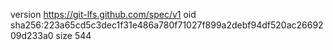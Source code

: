 version https://git-lfs.github.com/spec/v1
oid sha256:223a65cd5c3dec1f31e486a780f71027f899a2debf94df520ac2669209d233a0
size 544
